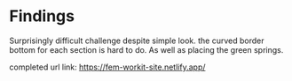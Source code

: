 # Findings

Surprisingly difficult challenge despite simple look. the curved border bottom for each section is hard to do. As well as placing the green springs.

completed url link: https://fem-workit-site.netlify.app/
